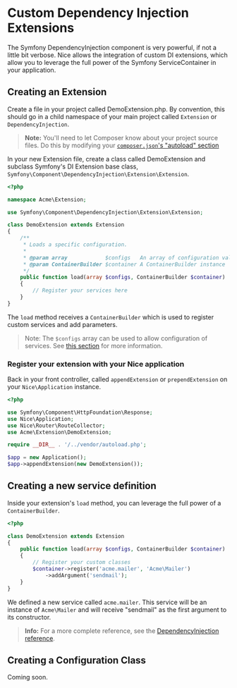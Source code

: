 Custom Dependency Injection Extensions
======================================

The Symfony DependencyInjection component is very powerful, if not a little bit verbose. 
Nice allows the integration of custom DI extensions, which allow you to leverage the full power
of the Symfony ServiceContainer in your application.

Creating an Extension
---------------------

Create a file in your project called DemoExtension.php. By convention, this should go in a child 
namespace of your main project called `Extension` or `DependencyInjection`.

>   **Note:** You'll need to let Composer know about your project source files. Do this by modifying your
    [`composer.json`'s "autoload" section](https://getcomposer.org/doc/04-schema.md#autoload)

In your new Extension file, create a class called DemoExtension and subclass Symfony's DI Extension base class,
`Symfony\Component\DependencyInjection\Extension\Extension`.

```php
<?php

namespace Acme\Extension;

use Symfony\Component\DependencyInjection\Extension\Extension;

class DemoExtension extends Extension
{
    /**
     * Loads a specific configuration.
     *
     * @param array            $configs   An array of configuration values
     * @param ContainerBuilder $container A ContainerBuilder instance
     */
    public function load(array $configs, ContainerBuilder $container)
    {
        // Register your services here
    }
}
```

The `load` method receives a `ContainerBuilder` which is used to register custom services and add parameters.

>   Note: The `$configs` array can be used to allow configuration of services. See 
    [this section](#creating-a-configuration-class) for more information.

### Register your extension with your Nice application

Back in your front controller, called `appendExtension` or `prependExtension` on your `Nice\Application` instance.

```php
<?php

use Symfony\Component\HttpFoundation\Response;
use Nice\Application;
use Nice\Router\RouteCollector;
use Acme\Extension\DemoExtension;

require __DIR__ . '/../vendor/autoload.php';

$app = new Application();
$app->appendExtension(new DemoExtension());
```


Creating a new service definition
---------------------------------

Inside your extension's `load` method, you can leverage the full power of a `ContainerBuilder`.

```php
<?php

class DemoExtension extends Extension
{
    public function load(array $configs, ContainerBuilder $container)
    {
        // Register your custom classes
        $container->register('acme.mailer', 'Acme\Mailer')
            ->addArgument('sendmail');
    }
}
```

We defined a new service called `acme.mailer`. This service will be an instance of `Acme\Mailer` and will receive
"sendmail" as the first argument to its constructor.

>   **Info:** For a more complete reference, see the
    [DependencyInjection reference](http://symfony.com/doc/current/components/dependency_injection/definitions.html).


Creating a Configuration Class
------------------------------

Coming soon.
